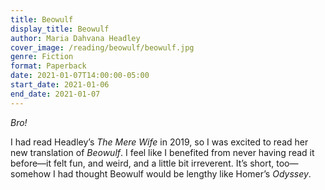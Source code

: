 ```yaml
---
title: Beowulf
display_title: Beowulf
author: Maria Dahvana Headley
cover_image: /reading/beowulf/beowulf.jpg
genre: Fiction
format: Paperback
date: 2021-01-07T14:00:00-05:00
start_date: 2021-01-06
end_date: 2021-01-07
---
```


*Bro!*

I had read Headley’s *The Mere Wife* in 2019, so I was excited to read her new translation of *Beowulf*. I feel like I benefited from never having read it before—it felt fun, and weird, and a little bit irreverent. It’s short, too—somehow I had thought Beowulf would be lengthy like Homer’s *Odyssey*.

